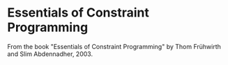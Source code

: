 # Essentials of Constraint Programming

From the book "Essentials of Constraint Programming"
by Thom Frühwirth and Slim Abdennadher,
2003.
